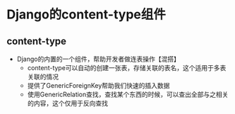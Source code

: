 Django的content-type组件
======

## content-type
- Django的内置的一个组件，帮助开发者做连表操作【混搭】
    - content-type可以自动的创建一张表，存储关联的表名，这个适用于多表关联的情况
    - 提供了GenericForeignKey帮助我们快速的插入数据
    - 使用GenericRelation查找，查找某个东西的时候，可以查出全部与之相关的内容，这个仅用于反向查找


